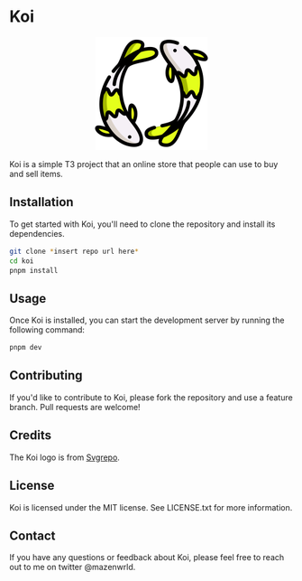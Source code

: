 # Koi

<p align="center">
  <img src="public/koi-logo.png" alt="Koi Logo" width="200" height="200">
</p>

Koi is a simple T3 project that an online store that people can use to buy and sell items.

## Installation

To get started with Koi, you'll need to clone the repository and install its dependencies.

```bash
git clone *insert repo url here*
cd koi
pnpm install
```

## Usage

Once Koi is installed, you can start the development server by running the following command:

```bash
pnpm dev
```

## Contributing

If you'd like to contribute to Koi, please fork the repository and use a feature branch. Pull requests are welcome!

## Credits

The Koi logo is from [Svgrepo](https://www.svgrepo.com/svg/300501/koi).

## License

Koi is licensed under the MIT license. See LICENSE.txt for more information.

## Contact

If you have any questions or feedback about Koi, please feel free to reach out to me on twitter @mazenwrld.
